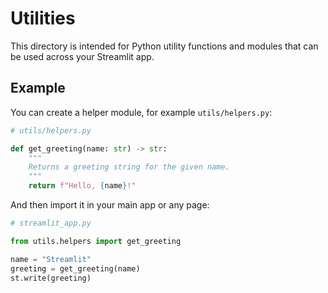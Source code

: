 # Utilities

This directory is intended for Python utility functions and modules that can be used across your Streamlit app.

## Example

You can create a helper module, for example `utils/helpers.py`:

```python
# utils/helpers.py

def get_greeting(name: str) -> str:
    """
    Returns a greeting string for the given name.
    """
    return f"Hello, {name}!"
```

And then import it in your main app or any page:

```python
# streamlit_app.py

from utils.helpers import get_greeting

name = "Streamlit"
greeting = get_greeting(name)
st.write(greeting)
```
